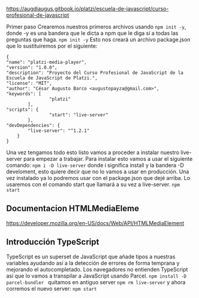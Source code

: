 https://augdiaugus.gitbook.io/platzi/escuela-de-javascript/curso-profesional-de-javascript

Primer paso
Crearemos nuestros primeros archivos usando `npm init -y`, donde -y es una bandera que le dicta a npm que le diga sí a todas las preguntas que haga.
`npm init -y`
Esto nos creará un archivo package.json que lo sustituiremos por el siguiente:
```
{
"name": "platzi-media-player",
"version": "1.0.0",
"description": "Proyecto del Curso Profesional de JavaScript de la Escuela de JavaScript de Platzi.",
"license": "MIT",
"author": "César Augusto Barco <augustopayza@gmail.com>",
"keywords": [
                "platzi"
        ],
"scripts": {
                "start": "live-server"
        },
"devDependencies": {
        "live-server": "^1.2.1"
    }
}
```

Una vez tengamos todo esto listo vamos a proceder a instalar nuestro live-server para empezar a trabajar. Para instalar esto vamos a usar el siguiente comando:
 `npm i -D live-server` 
donde i significa install y la bandera -D develoment, esto quiere decir que no lo vamos a usar en producción. Una vez instalado ya lo podremos usar con el package.json que dejé arriba. Lo usaremos con el comando start que llamará a su vez a live-server.
`npm start `
## Documentacion  HTMLMediaEleme
https://developer.mozilla.org/en-US/docs/Web/API/HTMLMediaElement

## Introducción TypeScript 
TypeScript es un superset de JavaScript que añade tipos a nuestras variables ayudando así a la detección de errores de forma temprana y mejorando el autocompletado.
Los navegadores no entienden TypeScript así que lo vamos a transpilar a JavaScript usando Parcel.
`npm install -D parcel-bundler `
quitamos en antiguo server
`npm rm live-server` 
y ahora corremos el nuevo server:
`npm start`
